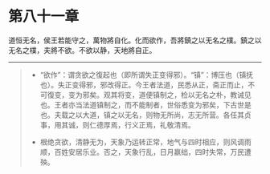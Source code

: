 # 第八十一章

道恒无名，侯王若能守之，萬物將自化。化而欲作，吾將鎮之以无名之樸。鎮之以无名之樸，夫將不欲。不欲以静，天地將自正。

---

> + “欲作”：谓贪欲之復起也（即所谓失正变得邪）。“镇”：博压也（镇抚也）。失正变得邪，邪改得正。今王者法道，民悉从正，斋正而止，不可復变，变为邪矣。观其将变，道便镇制之，检以无名之朴，教诫见也。王者亦当法道镇制之，而不能制者，世俗悉变为邪矣，下古世是也。夫载之以大道，镇之以无名，则物无所尚，志无所营。各任其贞事，用其诚，则仁德厚焉，行义正焉，礼敬清焉。
>
> + 根绝贪欲，清静无为，天象乃运转正常，地气与四时相应，则风调雨顺，百姓安居乐业。否之，天象行乱，日月嬴绌，四时失常，万民遭殃。
